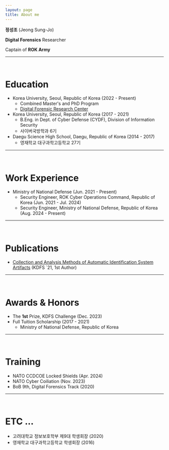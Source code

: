 ```yaml
---
layout: page
title: About me
---
```


**정성조** (Jeong Sung-Jo)

**Digital Forensics** Researcher

Captain of **ROK Army**

---

<br />

# Education
 - Korea University, Seoul, Republic of Korea (2022 - Present)
   - Combined Master's and PhD Program
   - [Digital Forensic Research Center](https://dfrc.korea.ac.kr/)
- Korea University, Seoul, Republic of Korea (2017 - 2021)
  - B.Eng. in Dept. of Cyber Defense (CYDF), Division of Information Security
  - 사이버국방학과 6기
- Daegu Science High School, Daegu, Republic of Korea (2014 - 2017)
  - 영재학교 대구과학고등학교 27기
  
---

<br />

# Work Experience
- Ministry of National Defense (Jun. 2021 - Present)
  - Security Engineer, ROK Cyber Operations Command, Republic of Korea (Jun. 2021 - Jul. 2024)
  - Security Engineer, Ministry of National Defense, Republic of Korea (Aug. 2024 - Present)
   
---

<br />

# Publications
- [Collection and Analysis Methods of Automatic Identification System Artifacts](https://kdfs.jams.or.kr/po/volisse/sjPubsArtiPopView.kci?soceId=INS000009412&artiId=SJ0000000385&sereId=SER000000001&submCnt=1) (KDFS `21, 1st Author)
  
---

<br />

# Awards & Honors
- The **1st** Prize, KDFS Challenge (Dec. 2023)
- Full Tuition Scholarship (2017 - 2021)
  - Ministry of National Defense, Republic of Korea
  
---

<br />

# Training
- NATO CCDCOE Locked Shields (Apr. 2024)
- NATO Cyber Coiliation (Nov. 2023)
- BoB 9th, Digital Forensics Track (2020)

---

<br />

# ETC ...
- 고려대학교 정보보호학부 제9대 학생회장 (2020)
- 영재학교 대구과학고등학교 학생회장 (2016)